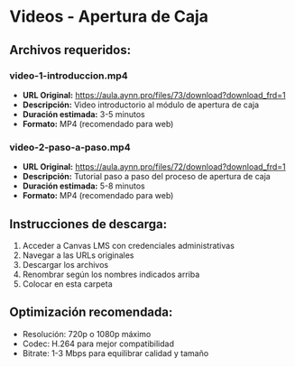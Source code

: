 # Videos - Apertura de Caja

## Archivos requeridos:

### video-1-introduccion.mp4
- **URL Original:** https://aula.aynn.pro/files/73/download?download_frd=1
- **Descripción:** Video introductorio al módulo de apertura de caja
- **Duración estimada:** 3-5 minutos
- **Formato:** MP4 (recomendado para web)

### video-2-paso-a-paso.mp4
- **URL Original:** https://aula.aynn.pro/files/72/download?download_frd=1
- **Descripción:** Tutorial paso a paso del proceso de apertura de caja
- **Duración estimada:** 5-8 minutos
- **Formato:** MP4 (recomendado para web)

## Instrucciones de descarga:
1. Acceder a Canvas LMS con credenciales administrativas
2. Navegar a las URLs originales
3. Descargar los archivos
4. Renombrar según los nombres indicados arriba
5. Colocar en esta carpeta

## Optimización recomendada:
- Resolución: 720p o 1080p máximo
- Codec: H.264 para mejor compatibilidad
- Bitrate: 1-3 Mbps para equilibrar calidad y tamaño
